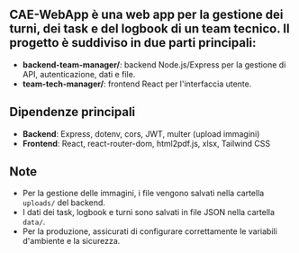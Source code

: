 ## CAE-WebApp è una web app per la gestione dei turni, dei task e del logbook di un team tecnico. Il progetto è suddiviso in due parti principali:

- **backend-team-manager/**: backend Node.js/Express per la gestione di API, autenticazione, dati e file.
- **team-tech-manager/**: frontend React per l'interfaccia utente.

## Dipendenze principali

- **Backend**: Express, dotenv, cors, JWT, multer (upload immagini)
- **Frontend**: React, react-router-dom, html2pdf.js, xlsx, Tailwind CSS

## Note

- Per la gestione delle immagini, i file vengono salvati nella cartella `uploads/` del backend.
- I dati dei task, logbook e turni sono salvati in file JSON nella cartella `data/`.
- Per la produzione, assicurati di configurare correttamente le variabili d'ambiente e la sicurezza.
